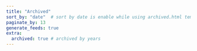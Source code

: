 ```yaml
---
title: "Archived"
sort_by: "date"  # sort by date is enable while using archived.html template
paginate_by: 13
generate_feeds: true
extra:
  archived: true # archived by years
---
```

